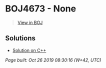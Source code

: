 # BOJ4673 - None

> [View in BOJ](https://www.acmicpc.net/problem/4673)

## Solutions
- [Solution on C++](4673%20셀프%20넘버.cpp)


_Page built: Oct 26 2019 08:30:16 (W+42, UTC)_

